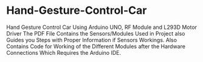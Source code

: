 # Hand-Gesture-Control-Car
Hand Gesture Control Car Using Arduino UNO, RF Module and L293D Motor Driver
The PDF File Contains the Sensors/Modules Used in Project also Guides you Steps with Proper Information if Sensors Workings. 
Also Contains Code for Working of the Different Modules after the Hardware Connections Which Requires the Arduino IDE.
